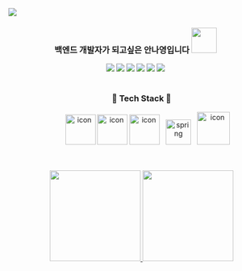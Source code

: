 <a href="https://github.com/ahma0"><img src="https://capsule-render.vercel.app/api?type=Waving&color=gradient&customColorList=6&height=180&section=header&text=Nayeong%20Ahn&fontSize=50&animation=twinkling" /></a>

<h3 align="center">백엔드 개발자가 되고싶은 안나영입니다 <img src="https://media.giphy.com/media/mGcNjsfWAjY5AEZNw6/giphy.gif" width="50"> </h3>

<div align="center">
  <!-- https://simpleicons.org/에서 아이콘 찾기 -->
  <a href="https://ahma0.github.io/"><img src="https://img.shields.io/badge/-Tech_Blog-000000?style=flat-square&logo=GitHub%20Sponsors&logoColor=white"/></a>
  <a href="mailto:annay01794@gmail.com"><img src="https://img.shields.io/badge/-Gmail-EA4335?style=flat-square&logo=Gmail&logoColor=white"/></a> 
  <a href="mailto:dsd932@naver.com"><img src="https://img.shields.io/badge/-NaverMail-03C75A?style=flat-square&logo=Naver&logoColor=white"/></a> 
  <a href="https://www.linkedin.com/in/nayeong-an-486463231/"><img src="https://img.shields.io/badge/-LinkedIn-0A66C2?style=flat-square&logo=LinkedIn&logoColor=white"/></a> 
  <a href="https://solved.ac/dsd932"><img src="http://mazassumnida.wtf/api/mini/generate_badge?boj=dsd932"/></a>
  <a href="https://hits.seeyoufarm.com"><img src="https://hits.seeyoufarm.com/api/count/incr/badge.svg?url=https%3A%2F%2Fgithub.com%2Fahma0&count_bg=%23D8CCFF&title_bg=%23848484&icon=aerlingus.svg&icon_color=%23E7E7E7&title=visitors&edge_flat=false"/></a>
</div>

<br>
  
<ul>
  
  <h3 align="center">🍡 Tech Stack 🍡</h3>
  
  <ul>
  <!--li> My main skills are... </li-->
    <div align="center" style="display: align-items: flex-start;">
      <img src="https://techstack-generator.vercel.app/github-icon.svg" alt="icon" width="60" height="60" />
      <img src="https://techstack-generator.vercel.app/java-icon.svg" alt="icon" width="60" height="60" />
      <img src="https://techstack-generator.vercel.app/restapi-icon.svg" alt="icon" width="60" height="60" />  
      &nbsp;
      <img src="https://user-images.githubusercontent.com/84761609/208699101-7a6bfda7-2512-46de-979d-c58baabc582e.png" alt="spring" wide="50" height="50">  
      &nbsp;
      <img src="https://techstack-generator.vercel.app/mysql-icon.svg" alt="icon" width="65" height="65" />
    </div>
    
 <!--li> I've learned </li><br>
  
  <div>
    <img src="https://img.shields.io/badge/-C-A8B9CC?style=flat-square&logo=C&logoColor=black"/>
    <img src="https://img.shields.io/badge/-PYTHON-3776AB?style=flat-square&logo=Python&logoColor=white"/>
    <img src="https://img.shields.io/badge/-R-276DC3?style=flat-square&logo=R&logoColor=white"/>
    <img src="https://img.shields.io/badge/-C++-00599C?style=flat-square&logo=c%2B%2B&logoColor=white"/>
    <img src="https://img.shields.io/badge/-HTML5-E34F26?style=flat-square&logo=HTML5&logoColor=white"/> 
    <img src="https://img.shields.io/badge/-CSS3-1572B6?style=flat-square&logo=CSS3&logoColor=white"/>
    <img src="https://img.shields.io/badge/-JavaScript-F7DF1E?style=flat-square&logo=JavaScript&logoColor=black"/>
    <img src="https://img.shields.io/badge/-Android Studio-3DDC84?style=flat-square&logo=Android&logoColor=white"/>
    <img src="https://img.shields.io/badge/-MySQL-4479A1?style=flat-square&logo=MySQL&logoColor=white"/>
    <img src="https://img.shields.io/badge/-Unity-FFFFFF?style=flat-square&logo=Unity&logoColor=black"/>
  </div-->
 
</ul>

<br>

<br>

<p align="center">
<a href="https://github.com/ahma0">
  <img height="180em" src="https://github-readme-stats-eight-theta.vercel.app/api?username=ahma0&show_icons=true&theme=radical&include_all_commits=true&count_private=true"/>
  <img height="180em" src="https://github-readme-stats-eight-theta.vercel.app/api/top-langs/?username=ahma0&hide=c%23&layout=compact&langs_count=8&theme=radical"/>
</a>
</p>

</ul>
